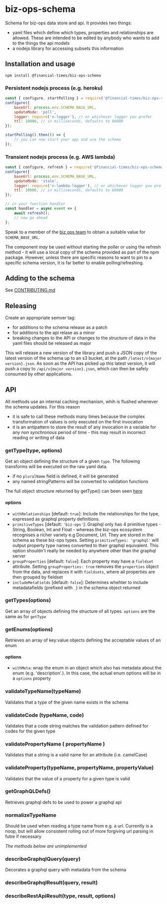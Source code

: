 # biz-ops-schema

Schema for biz-ops data store and api. It provides two things:

-   yaml files which define which types, properties and relationships are allowed. These are intended to be edited by anybody who wants to add to the things the api models
-   a nodejs library for accessing subsets this information

## Installation and usage

`npm install @financial-times/biz-ops-schema`

### Persistent nodejs process (e.g. heroku)

```js
const { configure, startPolling } = require('@financial-times/biz-ops-schema');
configure({
	baseUrl: process.env.SCHEMA_BASE_URL,
	updateMode: 'poll',
	logger: require('n-logger'), // or whichever logger you prefer
	ttl: 10000, // in milliseconds, defaults to 60000
});

startPolling().then(() => {
	// you can now start your app and use the schema
});
```

### Transient nodejs process (e.g. AWS lambda)

```js
const { configure, refresh } = require('@financial-times/biz-ops-schema');
configure({
	baseUrl: process.env.SCHEMA_BASE_URL,
	updateMode: 'stale',
	logger: require('n-lambda-logger'), // or whichever logger you prefer
	ttl: 10000, // in milliseconds, defaults to 60000
});

// in your function handler
const handler = async event => {
	await refresh();
	// now go ahead
};
```

Speak to a member of the [biz ops team](https://financialtimes.slack.com/messages/C9S0V2KPV) to obtain a suitable value for `SCHEMA_BASE_URL`.

The component _may_ be used without starting the poller or using the refresh method - it will use a local copy of the schema provided as part of the npm package. However, unless there are specific reasons to want to pin to a specific schema version, it is far better to enable polling/refreshing.

## Adding to the schema

See [CONTRIBUTING.md](CONTRIBUTING.md)

## Releasing

Create an appropriate semver tag:

-   for additions to the schema release as a patch
-   for additions to the api relase as a minor
-   breaking changes to the API or changes to the structure of data in the yaml files should be released as major

This will release a new version of the library and push a JSON copy of the latest version of the schema up to an s3 bucket, at the path `/latest/v{major version}.json`. As soon as the API has picked up this latest version, it will push a copy to `/api/v{major version}.json`, which can then be safely consumed by other applications.

## API

All methods use an internal caching mechanism, whih is flushed whenever the schema updates. For this reason

-   it is safe to call these methods many times because the complex transformation of values is only executed on the first invocation
-   it is an antipattern to store the result of any invocation in a variable for any _non synchronous_ period of time - this may result in incorrect reading or writing of data

### getType(type, options)

Get an object defining the structure of a given `type`. The following transforms will be executed on the raw yaml data.

-   if no `pluralName` field is defined, it will be generated
-   any named stringPatterns will be converted to validation functions

The full object structure returned by getType() can been seen [here](GETTYPE.md)

#### options

-   `withRelationships` [default: `true`]: Include the relationships for the type, expressed as graphql property definitions.
-   `primitiveTypes` [default: `'biz-ops'`]: Graphql only has 4 primitive types - String, Boolean, Int and Float - whereas the biz-ops ecosystem recognises a richer variety e.g Document, Url. They are stored in the schema as these biz-ops types. Setting `primitiveTypes: 'graphql'` will output property type names converted to their graphql equivalent. This option shouldn't really be needed by anywhere other than the graphql server
-   `groupProperties` [default: `false`]: Each property may have a `fieldset` attribute. Setting `groupProperties: true` removes the `properties` object from the data, and replaces it with `fieldsets`, where all properties are then grouped by fieldset
-   `includeMetaFields` [default: `false`]: Determines whehter to include metadatafields (prefixed with `_`) in the schema object returned

### getTypes(options)

Get an array of objects defining the structure of all types. `options` are the same as for `getType`

### getEnums(options)

Retrieves an array of key:value objects defining the acceptable values of an enum

#### options

-   `withMeta`: wrap the enum in an object which also has metadata about the enum (e.g. 'description'.). In this case, the actual enum options will be in a `options` property

### validateTypeName(typeName)

Validates that a type of the given name exists in the schema

### validateCode (typeName, code)

Validates that a code string matches the validation pattern defined for codes for the given type

### validatePropertyName ( propertyName )

Validates that a string is a valid name for an attribute (i.e. camelCase)

### validateProperty(typeName, propertyName, propertyValue)

Validates that the value of a property for a given type is valid

### getGraphQLDefs()

Retrieves graphql defs to be used to power a graphql api

### normalizeTypeName

Should be used when reading a type name from e.g. a url. Currently is a noop, but will allow consistent rolling out of more forgiving url parsing in futre if necessary

_The methods below are unimplemented_

### describeGraphqlQuery(query)

Decorates a graphql query with metadata from the schema

### describeGraphqlResult(query, result)

### describeRestApiResult(type, result, options)
